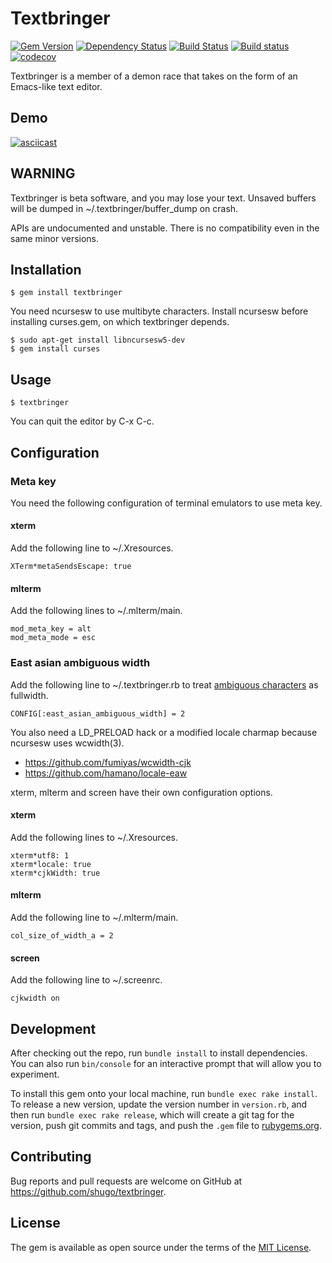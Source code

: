 # Textbringer

[![Gem Version](https://badge.fury.io/rb/textbringer.svg)](https://badge.fury.io/rb/textbringer)
[![Dependency Status](https://gemnasium.com/shugo/textbringer.svg)](https://gemnasium.com/shugo/textbringer)
[![Build Status](https://travis-ci.org/shugo/textbringer.svg?branch=master)](https://travis-ci.org/shugo/textbringer)
[![Build status](https://ci.appveyor.com/api/projects/status/n20vtpfgcgii5jtc?svg=true)](https://ci.appveyor.com/project/shugo31737/textbringer)
[![codecov](https://codecov.io/gh/shugo/textbringer/branch/master/graph/badge.svg)](https://codecov.io/gh/shugo/textbringer)

Textbringer is a member of a demon race that takes on the form of an Emacs-like
text editor.

## Demo

[![asciicast](https://asciinema.org/a/103357.png)](https://asciinema.org/a/103357)

## WARNING

Textbringer is beta software, and you may lose your text.  Unsaved buffers will
be dumped in ~/.textbringer/buffer_dump on crash.

APIs are undocumented and unstable.  There is no compatibility even in the same
minor versions.

## Installation

    $ gem install textbringer

You need ncursesw to use multibyte characters.
Install ncursesw before installing curses.gem, on which textbringer depends.

    $ sudo apt-get install libncursesw5-dev
    $ gem install curses

## Usage

    $ textbringer

You can quit the editor by C-x C-c.

## Configuration

### Meta key

You need the following configuration of terminal emulators to use meta key.

#### xterm

Add the following line to ~/.Xresources.

    XTerm*metaSendsEscape: true

#### mlterm

Add the following lines to ~/.mlterm/main.

    mod_meta_key = alt
    mod_meta_mode = esc

### East asian ambiguous width

Add the following line to ~/.textbringer.rb to treat
[ambiguous characters](http://unicode.org/reports/tr11/#Ambiguous)
as fullwidth.

    CONFIG[:east_asian_ambiguous_width] = 2

You also need a LD_PRELOAD hack or a modified locale charmap because ncursesw
uses wcwidth(3).

* https://github.com/fumiyas/wcwidth-cjk
* https://github.com/hamano/locale-eaw

xterm, mlterm and screen have their own configuration options.

#### xterm

Add the following lines to ~/.Xresources.

    xterm*utf8: 1
    xterm*locale: true
    xterm*cjkWidth: true

#### mlterm

Add the following line to ~/.mlterm/main.

    col_size_of_width_a = 2

#### screen

Add the following line to ~/.screenrc.

    cjkwidth on

## Development

After checking out the repo, run `bundle install` to install dependencies. You can also run `bin/console` for an interactive prompt that will allow you to experiment.

To install this gem onto your local machine, run `bundle exec rake install`. To release a new version, update the version number in `version.rb`, and then run `bundle exec rake release`, which will create a git tag for the version, push git commits and tags, and push the `.gem` file to [rubygems.org](https://rubygems.org).

## Contributing

Bug reports and pull requests are welcome on GitHub at https://github.com/shugo/textbringer.


## License

The gem is available as open source under the terms of the [MIT License](http://opensource.org/licenses/MIT).
